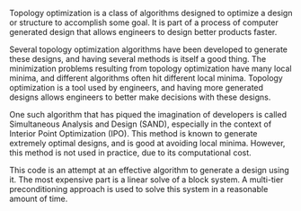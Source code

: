 Topology optimization is a class of algorithms designed to optimize a design or structure to accomplish some goal. It is part of a process of computer generated design that allows engineers to design better products faster.

Several topology optimization algorithms have been developed to generate these designs, and having several methods is itself a good thing. The minimization problems resulting from topology optimization have many local minima, and different algorithms often hit different local minima. Topology optimization is a tool used by engineers, and having more generated designs allows engineers to better make decisions with these designs.

One such algorithm that has piqued the imagination of developers is called Simultaneous Analysis and Design (SAND), especially in the context of Interior Point Optimization (IPO). This method is known to generate extremely optimal designs, and is good at avoiding local minima. However, this method is not used in practice, due to its computational cost.

This code is an attempt at an effective algorithm to generate a design using it. The most expensive part is a linear solve of a block system. A multi-tier preconditioning approach is used to solve this system in a reasonable amount of time.